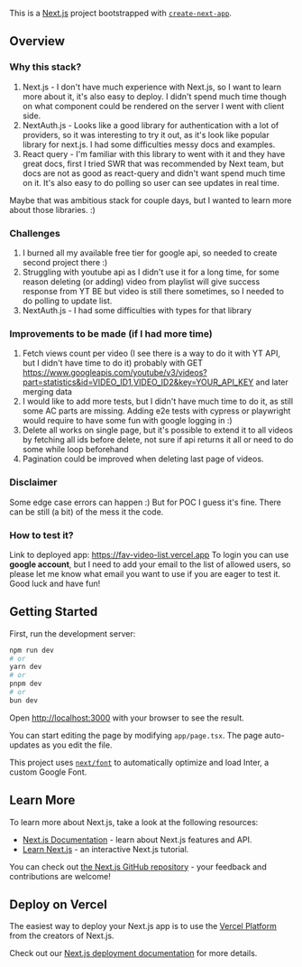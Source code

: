 This is a [Next.js](https://nextjs.org/) project bootstrapped
with [`create-next-app`](https://github.com/vercel/next.js/tree/canary/packages/create-next-app).

## Overview

### Why this stack?

1. Next.js - I don't have much experience with Next.js, so I want to learn more about it, it's also easy to deploy. I
   didn't
   spend much time though on what component could be rendered on the server I went with client side.
2. NextAuth.js - Looks like a good library for authentication with a lot of providers, so it was interesting to try it
   out, as it's look like popular library for next.js. I had some difficulties messy docs and examples.
3. React query - I'm familiar with this library to went with it and they have great docs, first I tried SWR that was
   recommended by Next team, but docs are not as good as react-query and didn't want spend much time on it. It's also
   easy to do polling so user can see updates in real time.

Maybe that was ambitious stack for couple days, but I wanted to learn more about those libraries. :)

### Challenges

1. I burned all my available free tier for google api, so needed to create second project there :)
2. Struggling with youtube api as I didn't use it for a long time, for some reason deleting (or adding) video from
   playlist will
   give success response from YT BE but video is still there sometimes, so I needed to do polling to update list.
3. NextAuth.js - I had some difficulties with types for that library

### Improvements to be made (if I had more time)

1. Fetch views count per video (I see there is a way to do it with YT API, but I didn't have time to do it) probably
   with GET https://www.googleapis.com/youtube/v3/videos?part=statistics&id=VIDEO_ID1,VIDEO_ID2&key=YOUR_API_KEY and
   later merging data
2. I would like to add more tests, but I didn't have much time to do it, as still some AC parts are missing. Adding e2e
   tests with cypress or playwright would require to have some fun with google logging in :)
3. Delete all works on single page, but it's possible to extend it to all videos by fetching all ids before delete, not
   sure if api returns it all or need to do some while loop beforehand
4. Pagination could be improved when deleting last page of videos.

### Disclaimer 

Some edge case errors can happen :) But for POC I guess it's fine.
There can be still (a bit) of the mess it the code.

### How to test it?

Link to deployed app: https://fav-video-list.vercel.app
To login you can use **google account**, but I need to add your email to the list of allowed users, so please let me know
what email you want to use if you are eager to test it. Good luck and have fun!

## Getting Started

First, run the development server:

```bash
npm run dev
# or
yarn dev
# or
pnpm dev
# or
bun dev
```

Open [http://localhost:3000](http://localhost:3000) with your browser to see the result.

You can start editing the page by modifying `app/page.tsx`. The page auto-updates as you edit the file.

This project uses [`next/font`](https://nextjs.org/docs/basic-features/font-optimization) to automatically optimize and
load Inter, a custom Google Font.

## Learn More

To learn more about Next.js, take a look at the following resources:

- [Next.js Documentation](https://nextjs.org/docs) - learn about Next.js features and API.
- [Learn Next.js](https://nextjs.org/learn) - an interactive Next.js tutorial.

You can check out [the Next.js GitHub repository](https://github.com/vercel/next.js/) - your feedback and contributions
are welcome!

## Deploy on Vercel

The easiest way to deploy your Next.js app is to use
the [Vercel Platform](https://vercel.com/new?utm_medium=default-template&filter=next.js&utm_source=create-next-app&utm_campaign=create-next-app-readme)
from the creators of Next.js.

Check out our [Next.js deployment documentation](https://nextjs.org/docs/deployment) for more details.
